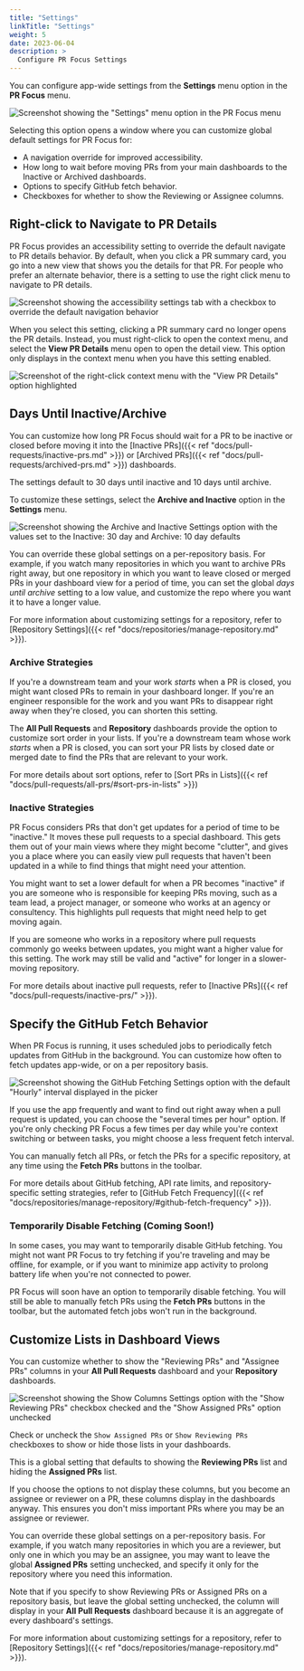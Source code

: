 ```yaml
---
title: "Settings"
linkTitle: "Settings"
weight: 5
date: 2023-06-04
description: >
  Configure PR Focus Settings
---
```


You can configure app-wide settings from the **Settings** menu option in the **PR Focus** menu.

![Screenshot showing the "Settings" menu option in the **PR Focus** menu](/images/settings-menu-option.png)

Selecting this option opens a window where you can customize global default settings for PR Focus for:

- A navigation override for improved accessibility.
- How long to wait before moving PRs from your main dashboards to the Inactive or Archived dashboards.
- Options to specify GitHub fetch behavior.
- Checkboxes for whether to show the Reviewing or Assignee columns.

## Right-click to Navigate to PR Details

PR Focus provides an accessibility setting to override the default navigate to PR details behavior. By default, when you click a PR summary card, you go into a new view that shows you the details for that PR. For people who prefer an alternate behavior, there is a setting to use the right click menu to navigate to PR details.

![Screenshot showing the accessibility settings tab with a checkbox to override the default navigation behavior](/images/accessibility-settings.png)

When you select this setting, clicking a PR summary card no longer opens the PR details. Instead, you must right-click to open the context menu, and select the **View PR Details** menu open to open the detail view. This option only displays in the context menu when you have this setting enabled.

![Screenshot of the right-click context menu with the "View PR Details" option highlighted](/images/view-pr-details-navigation-menu.png)

## Days Until Inactive/Archive

You can customize how long PR Focus should wait for a PR to be inactive or closed before moving it into the [Inactive PRs]({{< ref "docs/pull-requests/inactive-prs.md" >}}) or [Archived PRs]({{< ref "docs/pull-requests/archived-prs.md" >}}) dashboards.

The settings default to 30 days until inactive and 10 days until archive.

To customize these settings, select the **Archive and Inactive** option in the **Settings** menu.

![Screenshot showing the Archive and Inactive Settings option with the values set to the Inactive: 30 day and Archive: 10 day defaults](/images/archive-and-inactive-settings.png)

You can override these global settings on a per-repository basis. For example, if you watch many repositories in which you want to archive PRs right away, but one repository in which you want to leave closed or merged PRs in your dashboard view for a period of time, you can set the global *days until archive* setting to a low value, and customize the repo where you want it to have a longer value.

For more information about customizing settings for a repository, refer to [Repository Settings]({{< ref "docs/repositories/manage-repository.md" >}}).

### Archive Strategies

If you're a downstream team and your work *starts* when a PR is closed, you might want closed PRs to remain in your dashboard longer.  If you're an engineer responsible for the work and you want PRs to disappear right away when they're closed, you can shorten this setting.

The **All Pull Requests** and **Repository** dashboards provide the option to customize sort order in your lists. If you're a downstream team whose work *starts* when a PR is closed, you can sort your PR lists by closed date or merged date to find the PRs that are relevant to your work.

For more details about sort options, refer to [Sort PRs in Lists]({{< ref "docs/pull-requests/all-prs/#sort-prs-in-lists" >}})

### Inactive Strategies

PR Focus considers PRs that don't get updates for a period of time to be "inactive." It moves these pull requests to a special dashboard. This gets them out of your main views where they might become "clutter", and gives you a place where you can easily view pull requests that haven't been updated in a while to find things that might need your attention.

You might want to set a lower default for when a PR becomes "inactive" if you are someone who is responsible for keeping PRs moving, such as a team lead, a project manager, or someone who works at an agency or consultency. This highlights pull requests that might need help to get moving again.

If you are someone who works in a repository where pull requests commonly go weeks between updates, you might want a higher value for this setting. The work may still be valid and "active" for longer in a slower-moving repository.

For more details about inactive pull requests, refer to [Inactive PRs]({{< ref "docs/pull-requests/inactive-prs/" >}}).

## Specify the GitHub Fetch Behavior

When PR Focus is running, it uses scheduled jobs to periodically fetch updates from GitHub in the background. You can customize how often to fetch updates app-wide, or on a per repository basis.

![Screenshot showing the GitHub Fetching Settings option with the default "Hourly" interval displayed in the picker](/images/github-fetch-settings.png)

If you use the app frequently and want to find out right away when a pull request is updated, you can choose the "several times per hour" option. If you're only checking PR Focus a few times per day while you're context switching or between tasks, you might choose a less frequent fetch interval.

You can manually fetch all PRs, or fetch the PRs for a specific repository, at any time using the **Fetch PRs** buttons in the toolbar.

For more details about GitHub fetching, API rate limits, and repository-specific setting strategies, refer to [GitHub Fetch Frequency]({{< ref "docs/repositories/manage-repository/#github-fetch-frequency" >}}).

### Temporarily Disable Fetching (Coming Soon!)

In some cases, you may want to temporarily disable GitHub fetching. You might not want PR Focus to try fetching if you're traveling and may be offline, for example, or if you want to minimize app activity to prolong battery life when you're not connected to power.

PR Focus will soon have an option to temporarily disable fetching. You will still be able to manually fetch PRs using the **Fetch PRs** buttons in the toolbar, but the automated fetch jobs won't run in the background.

## Customize Lists in Dashboard Views

You can customize whether to show the "Reviewing PRs" and "Assignee PRs" columns in your **All Pull Requests** dashboard and your **Repository** dashboards.

![Screenshot showing the Show Columns Settings option with the "Show Reviewing PRs" checkbox checked and the "Show Assigned PRs" option unchecked](/images/show-columns-settings.png)

Check or uncheck the `Show Assigned PRs` or `Show Reviewing PRs` checkboxes to show or hide those lists in your dashboards. 

This is a global setting that defaults to showing the **Reviewing PRs** list and hiding the **Assigned PRs** list.

If you choose the options to not display these columns, but you become an assignee or reviewer on a PR, these columns display in the dashboards anyway. This ensures you don't miss important PRs where you may be an assignee or reviewer.

You can override these global settings on a per-repository basis. For example, if you watch many repositories in which you are a reviewer, but only one in which you may be an assignee, you may want to leave the global **Assigned PRs** setting unchecked, and specify it only for the repository where you need this information.

Note that if you specify to show Reviewing PRs or Assigned PRs on a repository basis, but leave the global setting unchecked, the column will display in your **All Pull Requests** dashboard because it is an aggregate of every dashboard's settings.

For more information about customizing settings for a repository, refer to [Repository Settings]({{< ref "docs/repositories/manage-repository.md" >}}).
